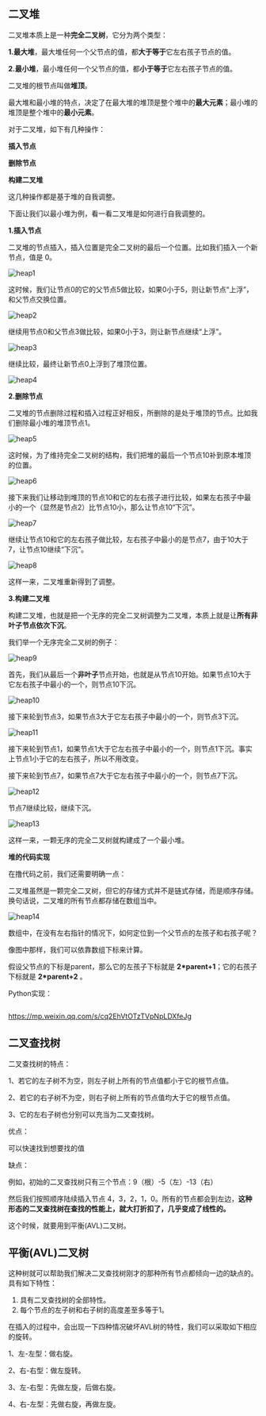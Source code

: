 ## 二叉堆

二叉堆本质上是一种**完全二叉树**，它分为两个类型：

**1.最大堆**，最大堆任何一个父节点的值，都**大于等于**它左右孩子节点的值。

**2.最小堆**，最小堆任何一个父节点的值，都**小于等于**它左右孩子节点的值。

二叉堆的根节点叫做**堆顶**。

最大堆和最小堆的特点，决定了在最大堆的堆顶是整个堆中的**最大元素**；最小堆的堆顶是整个堆中的**最小元素**。

对于二叉堆，如下有几种操作：

**插入节点**

**删除节点**

**构建二叉堆**

这几种操作都是基于堆的自我调整。

下面让我们以最小堆为例，看一看二叉堆是如何进行自我调整的。

**1.插入节点**

二叉堆的节点插入，插入位置是完全二叉树的最后一个位置。比如我们插入一个新节点，值是 0。

![heap1](img/heap1.jpg)

这时候，我们让节点0的它的父节点5做比较，如果0小于5，则让新节点“上浮”，和父节点交换位置。

![heap2](img/heap2.jpg)

继续用节点0和父节点3做比较，如果0小于3，则让新节点继续“上浮”。

![heap3](img/heap3.jpg)

继续比较，最终让新节点0上浮到了堆顶位置。

![heap4](img/heap4.jpg)

**2.删除节点**

二叉堆的节点删除过程和插入过程正好相反，所删除的是处于堆顶的节点。比如我们删除最小堆的堆顶节点1。

![heap5](img/heap5.jpg)

这时候，为了维持完全二叉树的结构，我们把堆的最后一个节点10补到原本堆顶的位置。

![heap6](img/heap6.jpg)

接下来我们让移动到堆顶的节点10和它的左右孩子进行比较，如果左右孩子中最小的一个（显然是节点2）比节点10小，那么让节点10“下沉”。

![heap7](img/heap7.jpg)

继续让节点10和它的左右孩子做比较，左右孩子中最小的是节点7，由于10大于7，让节点10继续“下沉”。

![heap8](img/heap8.jpg)

这样一来，二叉堆重新得到了调整。





**3.构建二叉堆**

构建二叉堆，也就是把一个无序的完全二叉树调整为二叉堆，本质上就是让**所有非叶子节点依次下沉**。

我们举一个无序完全二叉树的例子：

![heap9](img/heap9.jpg)

首先，我们从最后一个**非叶子**节点开始，也就是从节点10开始。如果节点10大于它左右孩子中最小的一个，则节点10下沉。

![heap10](img/heap10.jpg)

接下来轮到节点3，如果节点3大于它左右孩子中最小的一个，则节点3下沉。

![heap11](img/heap11.jpg)

接下来轮到节点1，如果节点1大于它左右孩子中最小的一个，则节点1下沉。事实上节点1小于它的左右孩子，所以不用改变。

接下来轮到节点7，如果节点7大于它左右孩子中最小的一个，则节点7下沉。

![heap12](img/heap12.jpg)

节点7继续比较，继续下沉。

![heap13](img/heap13.jpg)

这样一来，一颗无序的完全二叉树就构建成了一个最小堆。

**堆的代码实现**

在撸代码之前，我们还需要明确一点：

二叉堆虽然是一颗完全二叉树，但它的存储方式并不是链式存储，而是顺序存储。换句话说，二叉堆的所有节点都存储在数组当中。

![heap14](img/heap14.jpg)

数组中，在没有左右指针的情况下，如何定位到一个父节点的左孩子和右孩子呢？

像图中那样，我们可以依靠数组下标来计算。

假设父节点的下标是parent，那么它的左孩子下标就是 **2\*parent+1**；它的右孩子下标就是  **2\*parent+2** 。

Python实现：

```

```







https://mp.weixin.qq.com/s/cq2EhVtOTzTVpNpLDXfeJg

## 二叉查找树

二叉查找树的特点：

1、若它的左子树不为空，则左子树上所有的节点值都小于它的根节点值。

2、若它的右子树不为空，则右子树上所有的节点值均大于它的根节点值。

3、它的左右子树也分别可以充当为二叉查找树。

优点：

可以快速找到想要找的值

缺点：

例如，初始的二叉查找树只有三个节点：9（根）-5（左）-13（右）

然后我们按照顺序陆续插入节点 4，3，2，1，0。所有的节点都会到左边，**这种形态的二叉查找树在查找的性能上，就大打折扣了，几乎变成了线性的。**

这个时候，就要用到平衡(AVL)二叉树。

## 平衡(AVL)二叉树

这种树就可以帮助我们解决二叉查找树刚才的那种所有节点都倾向一边的缺点的。具有如下特性：

1. 具有二叉查找树的全部特性。
2. 每个节点的左子树和右子树的高度差至多等于1。

在插入的过程中，会出现一下四种情况破坏AVL树的特性，我们可以采取如下相应的旋转。

1、左-左型：做右旋。

2、右-右型：做左旋转。

3、左-右型：先做左旋，后做右旋。

4、右-左型：先做右旋，再做左旋。



